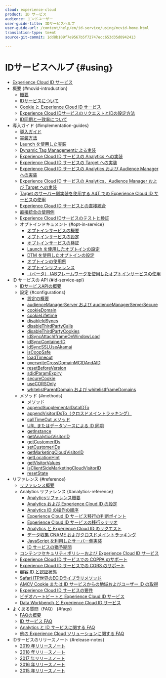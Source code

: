 ```yaml
---
cloud: experience-cloud
product: ID サービス
audience: エンドユーザー
user-guide-title: IDサービスヘルプ
user-guide-url: /content/help/en/id-service/using/mcvid-home.html
translation-type: tm+mt
source-git-commit: 1dd8b109f7e9567b5f72747ecc653d35d0942413

---
```



# IDサービスヘルプ {#using}

+ [Experience Cloud ID サービス](mcvid-home.md)
+ 概要 {#mcvid-introduction}
   + [概要](mcvid-introduction/mcvid-overview.md)
   + [IDサービスについて](mcvid-introduction/mcvid-about-id-service.md)
   + [Cookie と Experience Cloud ID サービス](mcvid-introduction/mcvid-cookies.md)
   + [Experience Cloud IDサービスのリクエストとIDの設定方法](mcvid-introduction/mcvid-id-request.md)
   + [ID同期と一致率について](mcvid-introduction/mcvid-match-rates.md)
+ 導入ガイド {#implementation-guides}
   + [導入ガイド](mcvid-implementation-guides/mcvid-implementation-guides.md)
   + [実装方法](mcvid-implementation-guides/mcvid-implementation-methods.md)
   + [Launch を使用した実装](mcvid-implementation-guides/ecid-implement-with-launch.md)
   + [Dynamic Tag Managementによる実装](mcvid-implementation-guides/mcvid-standard.md)
   + [Experience Cloud ID サービスの Analytics への実装](mcvid-implementation-guides/mcvid-setup-analytics.md)
   + [Experience Cloud ID サービスの Target への実装](mcvid-implementation-guides/mcvid-setup-target.md)
   + [Experience Cloud ID サービスの Analytics および Audience Manager への実装](mcvid-implementation-guides/mcvid-setup-aam-analytics.md)
   + [Experience Cloud ID サービスの Analytics、Audience Manager および Target への実装](mcvid-implementation-guides/mcvid-setup-aam-analytics-target.md)
   + [Target のサーバー側実装を使用する A4T での Experience Cloud ID サービスの使用](mcvid-implementation-guides/ecid-a4t-target.md)
   + [Experience Cloud ID サービスとの直接統合](mcvid-implementation-guides/mcvid-direct-integration.md)
   + [直接統合の使用例](mcvid-implementation-guides/mcvid-direct-integration-examples.md)
   + [Experience Cloud IDサービスのテストと検証](mcvid-implementation-guides/mcvid-test-verify.md)
   + オプトインドキュメント {#opt-in-service}
      + [オプトインサービスの概要](mcvid-implementation-guides/opt-in-service/mcvid-optin-overview.md)
      + [オプトインサービスの設定](mcvid-implementation-guides/opt-in-service/getting-started.md)
      + [オプトインサービスの検証](mcvid-implementation-guides/opt-in-service/testing-optin-and-iab-plugin.md)
      + [Launch を使用したオプトインの設定](mcvid-implementation-guides/opt-in-service/launch.md)
      + [DTM を使用したオプトインの設定](mcvid-implementation-guides/opt-in-service/optin-dtm.md)
      + [オプトインの使用例](mcvid-implementation-guides/opt-in-service/use-cases.md)
      + [オプトインリファレンス](mcvid-implementation-guides/opt-in-service/api.md)
      + [（ベータ） IABフレームワークを使用したオプトインサービスの使用](mcvid-implementation-guides/opt-in-service/iab.md)
+ ID サービスの API {#id-service-api}
   + [IDサービスAPIの概要](mcvid-library/mcvid-library.md)
   + 設定 {#configurations}
      + [設定の概要](mcvid-library/mcvid-function-vars/mcvid-function-vars.md)
      + [audienceManagerServer および audienceManagerServerSecure](mcvid-library/mcvid-function-vars/mcvid-subdomain-config.md)
      + [cookieDomain](mcvid-library/mcvid-function-vars/mcvid-cookiedomain.md)
      + [cookieLifetime](mcvid-library/mcvid-function-vars/mcvid-cookielifetime.md)
      + [disableIdSyncs](mcvid-library/mcvid-function-vars/mcvid-disableidsync.md)
      + [disableThirdPartyCalls](mcvid-library/mcvid-function-vars/mcvid-disablethirdpartycalls.md)
      + [disableThirdPartyCookies](mcvid-library/mcvid-function-vars/mcvid-disable-cookies.md)
      + [idSyncAttachIframeOnWindowLoad](mcvid-library/mcvid-function-vars/mcvid-idsyncattachiframeonwindowload.md)
      + [idSyncContainerID](mcvid-library/mcvid-function-vars/mcvid-idsyncontainerid.md)
      + [idSyncSSLUseAkamai](mcvid-library/mcvid-function-vars/mcvid-idsyncssluseakamai.md)
      + [isCoopSafe](mcvid-library/mcvid-function-vars/mcvid-coopsafe.md)
      + [loadTimeout](mcvid-library/mcvid-function-vars/mcvid-loadtimeout.md)
      + [overwriteCrossDomainMCIDAndAID](mcvid-library/mcvid-function-vars/mcvid-overwrite-visitor-id.md)
      + [resetBeforeVersion](mcvid-library/mcvid-function-vars/mcvid-resetbeforeversion.md)
      + [sdidParamExpiry](mcvid-library/mcvid-function-vars/mcvid-sdidparamexpiry.md)
      + [secureCookie](mcvid-library/mcvid-function-vars/mcvid-securecookie.md)
      + [useCORSOnly](mcvid-library/mcvid-function-vars/mcvid-use-cors-only.md)
      + [whitelistParentDomain および whitelistIframeDomains](mcvid-library/mcvid-function-vars/mcvid-whitelistdomain.md)
   + メソッド {#methods}
      + [メソッド](mcvid-library/mcvid-get-set/mcvid-get-set.md)
      + [appendSupplementalDataIDTo](mcvid-library/mcvid-get-set/mcvid-appendsupplementaldataidto.md)
      + [appendVisitorIDsTo（クロスドメイントラッキング）](mcvid-library/mcvid-get-set/mcvid-appendvisitorid.md)
      + [callTimeOut メソッド](mcvid-library/mcvid-get-set/mcvid-timeout-functions.md)
      + [URL またはデータソースによる ID 同期](mcvid-library/mcvid-get-set/mcvid-idsync.md)
      + [getInstance](mcvid-library/mcvid-get-set/mcvid-getinstance.md)
      + [getAnalyticsVisitorID](mcvid-library/mcvid-get-set/mcvid-getanalyticsvisitorid.md)
      + [getCustomerIDs](mcvid-library/mcvid-get-set/mcvid-getcustomerids.md)
      + [setCustomerIDs](mcvid-library/mcvid-get-set/mcvid-setcustomerids.md)
      + [getMarketingCloudVisitorID](mcvid-library/mcvid-get-set/mcvid-getmcvid.md)
      + [getLocationHint](mcvid-library/mcvid-get-set/mcvid-getlocationhint.md)
      + [getVisitorValues](mcvid-library/mcvid-get-set/mcvid-getvisitorvalues.md)
      + [isClientSideMarketingCloudVisitorID](mcvid-library/mcvid-get-set/mcvid-client-side-id.md)
      + [resetState](mcvid-library/mcvid-get-set/mcvid-resetstate.md)
+ リファレンス {#reference}
   + [リファレンス概要](mcvid-reference/mcvid-reference.md)
   + Analytics リファレンス {#analytics-reference}
      + [Analyticsリファレンス概要](mcvid-reference/mcvid-analytics-reference/mcvid-analytics-reference.md)
      + [Analytics および Experience Cloud ID の設定](mcvid-reference/mcvid-analytics-reference/mcvid-analytics-ids.md)
      + [Analytics ID の操作の順序](mcvid-reference/mcvid-analytics-reference/mcvid-analytics-order-of-operations.md)
      + [Experience Cloud ID サービス移行の判断ポイント](mcvid-reference/mcvid-analytics-reference/mcvid-migration-decisions.md)
      + [Experience Cloud ID サービスの移行シナリオ](mcvid-reference/mcvid-analytics-reference/mcvid-migration-scenarios.md)
      + [Analytics と Experience Cloud ID のリクエスト](mcvid-reference/mcvid-analytics-reference/mcvid-legacy-analytics.md)
      + [データ収集 CNAME およびクロスドメイントラッキング](mcvid-reference/mcvid-analytics-reference/mcvid-cname.md)
      + [JavaScript を利用したサーバー側実装](mcvid-reference/mcvid-analytics-reference/mcvid-server-side.md)
      + [ID サービスの猶予期間](mcvid-reference/mcvid-analytics-reference/mcvid-grace-period.md)   
   + [コンテンツセキュリティポリシーおよび Experience Cloud ID サービス](mcvid-reference/mcvid-csp.md)
   + [Experience Cloud ID サービスでの COPPA のサポート](mcvid-reference/mcvid-coppa.md)
   + [Experience Cloud ID サービスでの CORS のサポート](mcvid-reference/mcvid-cors.md)
   + [顧客 ID と認証状態](mcvid-reference/mcvid-authenticated-state.md)
   + [Safari ITP世界のECIDライブラリメソッド](mcvid-reference/ecid-library-methods.md)
   + [AMCV Cookie または ID サービスからの地域およびユーザー ID の取得](mcvid-reference/mcvid-regions.md)
   + [Experience Cloud ID サービスの要件](mcvid-reference/mcvid-requirements.md)
   + [ビデオハートビートと Experience Cloud ID サービス](mcvid-reference/mcvid-heartbeat.md)
   + [Data Workbench と Experience Cloud ID サービス](mcvid-reference/mcvid-dwb.md)
+ よくある質問（FAQ） {#faqs}
   + [FAQの概要](mcvid-faq-intro/mcvid-faq-intro.md)
   + [ID サービス FAQ](mcvid-faq-intro/mcvid-faq.md)
   + [Analytics と ID サービスに関する FAQ](mcvid-faq-intro/mcvid-analytics-faq.md)
   + [他の Experience Cloud ソリューションに関する FAQ](mcvid-faq-intro/mcvid-other-faq.md)
+ IDサービスのリリースノート {#release-notes}
   + [2019 年リリースノート](mcvid-release-notes/mcvid-release-notes.md)
   + [2018 年リリースノート](mcvid-release-notes/mcvid-notes-2018.md)
   + [2017 年リリースノート](mcvid-release-notes/mcvid-notes-2017.md)
   + [2016 年リリースノート](mcvid-release-notes/mcvid-notes-2016.md)
   + [2015 年リリースノート](mcvid-release-notes/mcvid-notes-2015.md)
